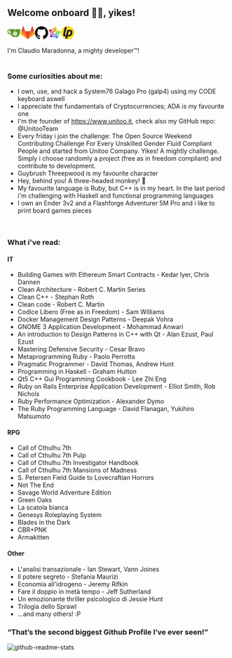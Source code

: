 ## Welcome onboard 🏴‍☠️, yikes!

<a href='https://git.unitoo.it/claudiomaradonna'><img align='left' alt="gitea" src="https://raw.githubusercontent.com/UnitooTeam/UnitooTeam/main/assets/gitea.png" height='30px'/></a>
<a href='https://gitlab.com/claudiomaradonna'><img align='left' alt="gitlab" src="https://raw.githubusercontent.com/UnitooTeam/UnitooTeam/main/assets/gitlab.png" height='30px'/></a>
<a href='https://github.com/FiloSpaTeam'><img align='left' alt="github" src="https://raw.githubusercontent.com/UnitooTeam/UnitooTeam/main/assets/github.png" height='30px'/></a>
<a href='https://social.unitoo.it/claudio'><img align='left' alt="fediverse" src="https://raw.githubusercontent.com/UnitooTeam/UnitooTeam/main/assets/fediverse.png" height='30px'/></a>
<a href='https://it.liberapay.com/penguyman/'><img alt="liberapay" src="https://raw.githubusercontent.com/UnitooTeam/UnitooTeam/main/assets/liberapay.png" height='30px'/></a>

I'm Claudio Maradonna, a mighty developer™️!
<br/>
<br/>

### Some curiosities about me:

- I own, use, and hack a System76 Galago Pro (galp4) using my CODE keyboard aswell
- I appreciate the fundamentals of Cryptocurrencies; ADA is my favourite one
- I'm the founder of https://www.unitoo.it, check also my GitHub repo: @UnitooTeam
- Every friday i join the challenge: The Open Source Weekend Contributing Challenge For Every Unskilled Gender Fluid Compliant People and started from Unitoo Company. Yikes! A mightly challenge. Simply i choose randomly a project (free as in freedom compliant) and contribute to development.
- Guybrush Threepwood is my favourite character
- Hey, behind you! A three-headed monkey! 🐒
- My favourite language is Ruby, but C++ is in my heart. In the last period i'm challenging with Haskell and functional programming languages
- I own an Ender 3v2 and a Flashforge Adventurer 5M Pro and i like to print board games pieces

<br>

### What i've read:

#### IT
- Building Games with Ethereum Smart Contracts - Kedar Iyer, Chris Dannen
- Clean Architecture - Robert C. Martin Series
- Clean C++ - Stephan Roth
- Clean code - Robert C. Martin
- Codice Libero (Free as in Freedom) - Sam Williams
- Docker Management Design Patterns - Deepak Vohra
- GNOME 3 Application Development - Mohammad Anwari
- An introduction to Design Patterns in C++ with Qt - Alan Ezust, Paul Ezust
- Mastering Defensive Security - Cesar Bravo
- Metaprogramming Ruby - Paolo Perrotta
- Pragmatic Programmer - David Thomas, Andrew Hunt
- Programming in Haskell - Graham Hutton
- Qt5 C++ Gui Programming Cookbook - Lee Zhi Eng
- Ruby on Rails Enterprise Application Development - Elliot Smith, Rob Nichols
- Ruby Performance Optimization - Alexander Dymo
- The Ruby Programming Language - David Flanagan, Yukihiro Matsumoto

#### RPG

- Call of Cthulhu 7th
- Call of Cthulhu 7th Pulp
- Call of Cthulhu 7th Investigator Handbook
- Call of Cthulhu 7th Mansions of Madness
- S. Petersen Field Guide to Lovecraftian Horrors
- Not The End
- Savage World Adventure Edition
- Green Oaks
- La scatola bianca
- Genesys Roleplaying System
- Blades in the Dark
- CBR+PNK
- Armakitten

#### Other

- L'analisi transazionale - Ian Stewart, Vann Joines
- Il potere segreto - Stefania Maurizi
- Economia all'idrogeno - Jeremy Rifkin
- Fare il doppio in metà tempo - Jeff Sutherland
- Un emozionante thriller psicologico di Jessie Hunt
- Trilogia dello Sprawl
- ...and many others! :P

### “That’s the second biggest Github Profile I’ve ever seen!”

<img alt="github-readme-stats" src="https://github-readme-stats.vercel.app/api?username=FiloSpaTeam&show_icons=true">
